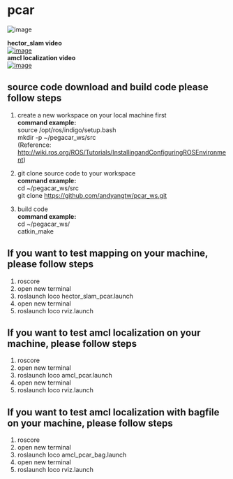 # pcar

![image](https://github.com/andyangtw/pcar_ws/blob/master/pcar_image/20170612_104811.jpg)

**hector_slam video**<br/> 
[![image](http://img.youtube.com/vi/6vYtg7prtX8/0.jpg)](http://www.youtube.com/watch?v=6vYtg7prtX8)<br/>
**amcl localization video**<br/> 
[![image](http://img.youtube.com/vi/GngFAX3XQzk/0.jpg)](http://www.youtube.com/watch?v=GngFAX3XQzk)


## source code download and build code please follow steps ##
1. create a new workspace on your local machine first<br/>
**command example:**<br/>
   source /opt/ros/indigo/setup.bash<br/>
   mkdir -p ~/pegacar_ws/src<br/>
(Reference: http://wiki.ros.org/ROS/Tutorials/InstallingandConfiguringROSEnvironment)

2. git clone source code to your workspace<br/>
**command example:**<br/>
   cd ~/pegacar_ws/src<br/>
   git clone https://github.com/andyangtw/pcar_ws.git

3. build code<br/>
**command example:**<br/>
   cd ~/pegacar_ws/<br/>
   catkin_make


## If you want to test mapping on your machine, please follow steps ##
1. roscore
2. open new terminal
3. roslaunch loco hector_slam_pcar.launch
4. open new terminal
5. roslaunch loco rviz.launch


## If you want to test amcl localization on your machine, please follow steps ##
1. roscore
2. open new terminal
3. roslaunch loco amcl_pcar.launch
4. open new terminal
5. roslaunch loco rviz.launch


## If you want to test amcl localization with bagfile on your machine, please follow steps ##
1. roscore
2. open new terminal
3. roslaunch loco amcl_pcar_bag.launch
4. open new terminal
5. roslaunch loco rviz.launch
